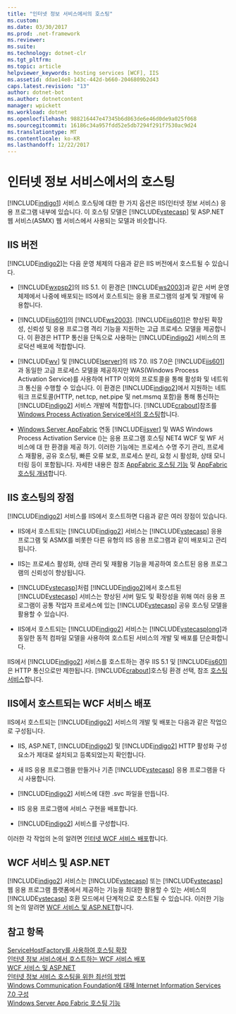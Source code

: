 ```yaml
---
title: "인터넷 정보 서비스에서의 호스팅"
ms.custom: 
ms.date: 03/30/2017
ms.prod: .net-framework
ms.reviewer: 
ms.suite: 
ms.technology: dotnet-clr
ms.tgt_pltfrm: 
ms.topic: article
helpviewer_keywords: hosting services [WCF], IIS
ms.assetid: ddae14e8-143c-442d-b660-2046809b2d43
caps.latest.revision: "13"
author: dotnet-bot
ms.author: dotnetcontent
manager: wpickett
ms.workload: dotnet
ms.openlocfilehash: 988216447e47345b6d863de6e46d0de9a025f068
ms.sourcegitcommit: 16186c34a957fdd52e5db7294f291f7530ac9d24
ms.translationtype: MT
ms.contentlocale: ko-KR
ms.lasthandoff: 12/22/2017
---
```

# <a name="hosting-in-internet-information-services"></a>인터넷 정보 서비스에서의 호스팅
[!INCLUDE[indigo1](../../../../includes/indigo1-md.md)] 서비스 호스팅에 대한 한 가지 옵션은 IIS(인터넷 정보 서비스) 응용 프로그램 내부에 있습니다. 이 호스팅 모델은 [!INCLUDE[vstecasp](../../../../includes/vstecasp-md.md)] 및 ASP.NET 웹 서비스(ASMX) 웹 서비스에서 사용되는 모델과 비슷합니다.  
  
## <a name="versions-of-iis"></a>IIS 버전  
 [!INCLUDE[indigo2](../../../../includes/indigo2-md.md)]는 다음 운영 체제의 다음과 같은 IIS 버전에서 호스트될 수 있습니다.  
  
-   [!INCLUDE[wxpsp2](../../../../includes/wxpsp2-md.md)]의 IIS 5.1. 이 환경은 [!INCLUDE[ws2003](../../../../includes/ws2003-md.md)]과 같은 서버 운영 체제에서 나중에 배포되는 IIS에서 호스트되는 응용 프로그램의 설계 및 개발에 유용합니다.  
  
-   [!INCLUDE[iis601](../../../../includes/iis601-md.md)]의 [!INCLUDE[ws2003](../../../../includes/ws2003-md.md)]. [!INCLUDE[iis601](../../../../includes/iis601-md.md)]은 향상된 확장성, 신뢰성 및 응용 프로그램 격리 기능을 지원하는 고급 프로세스 모델을 제공합니다. 이 환경은 HTTP 통신을 단독으로 사용하는 [!INCLUDE[indigo2](../../../../includes/indigo2-md.md)] 서비스의 프로덕션 배포에 적합합니다.  
  
-   [!INCLUDE[wv](../../../../includes/wv-md.md)] 및 [!INCLUDE[lserver](../../../../includes/lserver-md.md)]의 IIS 7.0. IIS 7.0은 [!INCLUDE[iis601](../../../../includes/iis601-md.md)]과 동일한 고급 프로세스 모델을 제공하지만 WAS(Windows Process Activation Service)를 사용하여 HTTP 이외의 프로토콜을 통해 활성화 및 네트워크 통신을 수행할 수 있습니다. 이 환경은 [!INCLUDE[indigo2](../../../../includes/indigo2-md.md)]에서 지원하는 네트워크 프로토콜(HTTP, net.tcp, net.pipe 및 net.msmq 포함)을 통해 통신하는 [!INCLUDE[indigo2](../../../../includes/indigo2-md.md)] 서비스 개발에 적합합니다. [!INCLUDE[crabout](../../../../includes/crabout-md.md)]참조를 [Windows Process Activation Service에서의 호스팅](../../../../docs/framework/wcf/feature-details/hosting-in-windows-process-activation-service.md)합니다.  
  
-   [Windows Server AppFabric](http://go.microsoft.com/fwlink/?LinkId=196496) 연동 [!INCLUDE[iisver](../../../../includes/iisver-md.md)] 및 WAS Windows Process Activation Service ()는 응용 프로그램 호스팅 NET4 WCF 및 WF 서비스에 대 한 환경을 제공 하기. 이러한 기능에는 프로세스 수명 주기 관리, 프로세스 재활용, 공유 호스팅, 빠른 오류 보호, 프로세스 분리, 요청 시 활성화, 상태 모니터링 등이 포함됩니다. 자세한 내용은 참조 [AppFabric 호스팅 기능](http://go.microsoft.com/fwlink/?LinkId=196494) 및 [AppFabric 호스팅 개념](http://go.microsoft.com/fwlink/?LinkId=196495)합니다.  
  
## <a name="benefits-of-iis-hosting"></a>IIS 호스팅의 장점  
 [!INCLUDE[indigo2](../../../../includes/indigo2-md.md)] 서비스를 IIS에서 호스트하면 다음과 같은 여러 장점이 있습니다.  
  
-   IIS에서 호스트되는 [!INCLUDE[indigo2](../../../../includes/indigo2-md.md)] 서비스는 [!INCLUDE[vstecasp](../../../../includes/vstecasp-md.md)] 응용 프로그램 및 ASMX를 비롯한 다른 유형의 IIS 응용 프로그램과 같이 배포되고 관리됩니다.  
  
-   IIS는 프로세스 활성화, 상태 관리 및 재활용 기능을 제공하여 호스트된 응용 프로그램의 신뢰성이 향상됩니다.  
  
-   [!INCLUDE[vstecasp](../../../../includes/vstecasp-md.md)]처럼 [!INCLUDE[indigo2](../../../../includes/indigo2-md.md)]에서 호스트된 [!INCLUDE[vstecasp](../../../../includes/vstecasp-md.md)] 서비스는 향상된 서버 밀도 및 확장성을 위해 여러 응용 프로그램이 공통 작업자 프로세스에 있는 [!INCLUDE[vstecasp](../../../../includes/vstecasp-md.md)] 공유 호스팅 모델을 활용할 수 있습니다.  
  
-   IIS에서 호스트되는 [!INCLUDE[indigo2](../../../../includes/indigo2-md.md)] 서비스는 [!INCLUDE[vstecasplong](../../../../includes/vstecasplong-md.md)]과 동일한 동적 컴파일 모델을 사용하여 호스트된 서비스의 개발 및 배포를 단순화합니다.  
  
 IIS에서 [!INCLUDE[indigo2](../../../../includes/indigo2-md.md)] 서비스를 호스트하는 경우 IIS 5.1 및 [!INCLUDE[iis601](../../../../includes/iis601-md.md)]은 HTTP 통신으로만 제한됩니다. [!INCLUDE[crabout](../../../../includes/crabout-md.md)]호스팅 환경 선택, 참조 [호스팅 서비스](../../../../docs/framework/wcf/hosting-services.md)합니다.  
  
## <a name="deploying-an-iis-hosted-wcf-service"></a>IIS에서 호스트되는 WCF 서비스 배포  
 IIS에서 호스트되는 [!INCLUDE[indigo2](../../../../includes/indigo2-md.md)] 서비스의 개발 및 배포는 다음과 같은 작업으로 구성됩니다.  
  
-   IIS, ASP.NET, [!INCLUDE[indigo2](../../../../includes/indigo2-md.md)] 및 [!INCLUDE[indigo2](../../../../includes/indigo2-md.md)] HTTP 활성화 구성 요소가 제대로 설치되고 등록되었는지 확인합니다.  
  
-   새 IIS 응용 프로그램을 만들거나 기존 [!INCLUDE[vstecasp](../../../../includes/vstecasp-md.md)] 응용 프로그램을 다시 사용합니다.  
  
-   [!INCLUDE[indigo2](../../../../includes/indigo2-md.md)] 서비스에 대한 .svc 파일을 만듭니다.  
  
-   IIS 응용 프로그램에 서비스 구현을 배포합니다.  
  
-   [!INCLUDE[indigo2](../../../../includes/indigo2-md.md)] 서비스를 구성합니다.  
  
 이러한 각 작업의 논의 알려면 [인터넷 WCF 서비스 배포](../../../../docs/framework/wcf/feature-details/deploying-an-internet-information-services-hosted-wcf-service.md)합니다.  
  
## <a name="wcf-services-and-aspnet"></a>WCF 서비스 및 ASP.NET  
 [!INCLUDE[indigo2](../../../../includes/indigo2-md.md)] 서비스는 [!INCLUDE[vstecasp](../../../../includes/vstecasp-md.md)] 또는 [!INCLUDE[vstecasp](../../../../includes/vstecasp-md.md)] 웹 응용 프로그램 플랫폼에서 제공하는 기능을 최대한 활용할 수 있는 서비스의 [!INCLUDE[vstecasp](../../../../includes/vstecasp-md.md)] 호환 모드에서 단계적으로 호스트될 수 있습니다. 이러한 기능의 논의 알려면 [WCF 서비스 및 ASP.NET](../../../../docs/framework/wcf/feature-details/wcf-services-and-aspnet.md)합니다.  
  
## <a name="see-also"></a>참고 항목  
 [ServiceHostFactory를 사용하여 호스팅 확장](../../../../docs/framework/wcf/extending/extending-hosting-using-servicehostfactory.md)  
 [인터넷 정보 서비스에서 호스트하는 WCF 서비스 배포](../../../../docs/framework/wcf/feature-details/deploying-an-internet-information-services-hosted-wcf-service.md)  
 [WCF 서비스 및 ASP.NET](../../../../docs/framework/wcf/feature-details/wcf-services-and-aspnet.md)  
 [인터넷 정보 서비스 호스팅을 위한 최선의 방법](../../../../docs/framework/wcf/feature-details/internet-information-services-hosting-best-practices.md)  
 [Windows Communication Foundation에 대해 Internet Information Services 7.0 구성](../../../../docs/framework/wcf/feature-details/configuring-iis-for-wcf.md)  
 [Windows Server App Fabric 호스팅 기능](http://go.microsoft.com/fwlink/?LinkId=201276)
